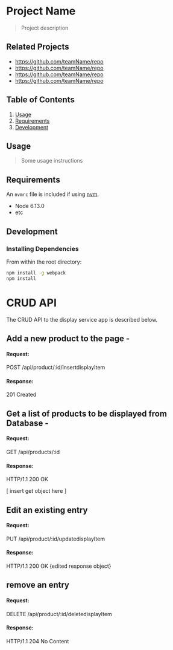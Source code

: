 # Project Name

> Project description

## Related Projects

  - https://github.com/teamName/repo
  - https://github.com/teamName/repo
  - https://github.com/teamName/repo
  - https://github.com/teamName/repo

## Table of Contents

1. [Usage](#Usage)
1. [Requirements](#requirements)
1. [Development](#development)

## Usage

> Some usage instructions

## Requirements

An `nvmrc` file is included if using [nvm](https://github.com/creationix/nvm).

- Node 6.13.0
- etc

## Development

### Installing Dependencies

From within the root directory:

```sh
npm install -g webpack
npm install
```

# CRUD API
The CRUD API to the display service app is described below.

## Add a new product to the page -
#### Request:

POST /api/product/:id/insertdisplayItem

#### Response:
201 Created


## Get a list of products to be displayed from Database -
#### Request:
GET /api/products/:id

#### Response:
HTTP/1.1 200 OK

[ insert get object here ]


## Edit an existing entry
#### Request:
PUT /api/product/:id/updatedisplayItem

#### Response:
HTTP/1.1 200 OK
{edited response object}


## remove an entry
#### Request:
DELETE /api/product/:id/deletedisplayItem

#### Response:
HTTP/1.1 204 No Content